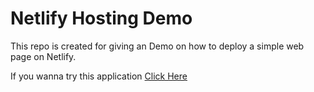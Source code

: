 # Netlify Hosting Demo

This repo is created for giving an Demo on how to deploy a simple web page on Netlify.

If you wanna try this application [Click Here](https://netlify-demo-manupriyan.netlify.app/)
